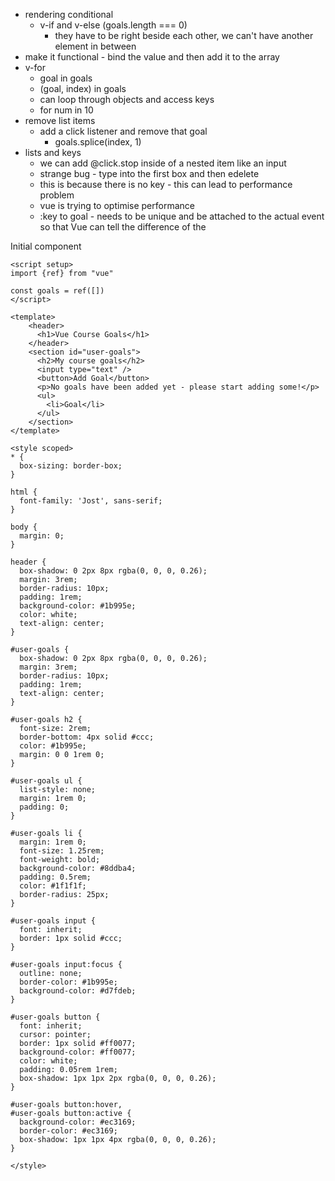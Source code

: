- rendering conditional
  - v-if and v-else (goals.length === 0)
	- they have to be right beside each other, we can't have another element in between
- make it functional - bind the value and then add it to the array
- v-for
	- goal in goals
	- (goal, index) in goals
	- can loop through objects and access keys
	- for num in 10
- remove list items
  - add a click listener and remove that goal
	- goals.splice(index, 1)
- lists and keys
	- we can add @click.stop inside of a nested item like an input
	- strange bug - type into the first box and then edelete
	- this is because there is no key - this can lead to performance problem
	- vue is trying to optimise performance
	- :key to goal - needs to be unique and be attached to the actual event so that Vue can tell the difference of the

Initial component
```vue
<script setup>
import {ref} from "vue"

const goals = ref([])
</script>

<template>
    <header>
      <h1>Vue Course Goals</h1>
    </header>
    <section id="user-goals">
      <h2>My course goals</h2>
      <input type="text" />
      <button>Add Goal</button>
      <p>No goals have been added yet - please start adding some!</p>
      <ul>
        <li>Goal</li>
      </ul>
    </section>
</template>

<style scoped>
* {
  box-sizing: border-box;
}

html {
  font-family: 'Jost', sans-serif;
}

body {
  margin: 0;
}

header {
  box-shadow: 0 2px 8px rgba(0, 0, 0, 0.26);
  margin: 3rem;
  border-radius: 10px;
  padding: 1rem;
  background-color: #1b995e;
  color: white;
  text-align: center;
}

#user-goals {
  box-shadow: 0 2px 8px rgba(0, 0, 0, 0.26);
  margin: 3rem;
  border-radius: 10px;
  padding: 1rem;
  text-align: center;
}

#user-goals h2 {
  font-size: 2rem;
  border-bottom: 4px solid #ccc;
  color: #1b995e;
  margin: 0 0 1rem 0;
}

#user-goals ul {
  list-style: none;
  margin: 1rem 0;
  padding: 0;
}

#user-goals li {
  margin: 1rem 0;
  font-size: 1.25rem;
  font-weight: bold;
  background-color: #8ddba4;
  padding: 0.5rem;
  color: #1f1f1f;
  border-radius: 25px;
}

#user-goals input {
  font: inherit;
  border: 1px solid #ccc;
}

#user-goals input:focus {
  outline: none;
  border-color: #1b995e;
  background-color: #d7fdeb;
}

#user-goals button {
  font: inherit;
  cursor: pointer;
  border: 1px solid #ff0077;
  background-color: #ff0077;
  color: white;
  padding: 0.05rem 1rem;
  box-shadow: 1px 1px 2px rgba(0, 0, 0, 0.26);
}

#user-goals button:hover,
#user-goals button:active {
  background-color: #ec3169;
  border-color: #ec3169;
  box-shadow: 1px 1px 4px rgba(0, 0, 0, 0.26);
}

</style>
```